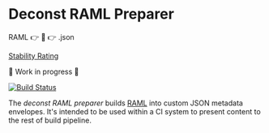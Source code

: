# Deconst RAML Preparer
RAML :point_right: :wrench: :point_right: .json

[Stability Rating](https://img.shields.io/badge/stability-in%20development-yellow.svg)

:construction: Work in progress :construction:

[![Build Status](https://travis-ci.org/nimbinatus/deconst-raml-preparer.svg?branch=master)](https://travis-ci.org/nimbinatus/deconst-raml-preparer/)

The *deconst RAML preparer* builds [RAML](#) into custom JSON metadata
envelopes. It's intended to be used within a CI system to present content to
the rest of build pipeline.
